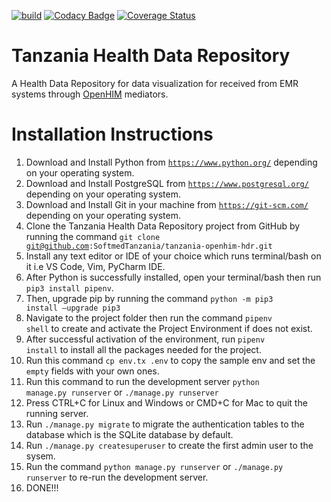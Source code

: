 [![build](https://github.com/SoftmedTanzania/tanzania-openhim-hdr/workflows/build/badge.svg)](https://github.com/SoftmedTanzania/tanzania-openhim-hdr/actions?query=workflow%3Abuild)
[![Codacy Badge](https://app.codacy.com/project/badge/Grade/e7ad2143ece9446192877e233a7b2ffd)](https://www.codacy.com/gh/SoftmedTanzania/tanzania-openhim-hdr/dashboard?utm_source=github.com&amp;utm_medium=referral&amp;utm_content=SoftmedTanzania/tanzania-openhim-hdr&amp;utm_campaign=Badge_Grade)
[![Coverage Status](https://coveralls.io/repos/github/SoftmedTanzania/tanzania-openhim-hdr/badge.svg?branch=development)](https://coveralls.io/github/SoftmedTanzania/tanzania-openhim-hdr?branch=development)
# Tanzania Health Data Repository
A Health Data Repository for data visualization for received from EMR systems through [OpenHIM](http://openhim.org/) mediators.



# Installation Instructions
1. Download and Install Python from <code>https://www.python.org/</code> depending on your operating system.
2. Download and Install PostgreSQL from <code>https://www.postgresql.org/</code> depending on your operating system.
3. Download and Install Git in your machine from <code>https://git-scm.com/</code> depending on your operating system.
4. Clone the Tanzania Health Data Repository project from GitHub by running the command <code>git clone git@github.com:SoftmedTanzania/tanzania-openhim-hdr.git </code>
5. Install any text editor or IDE of your choice which runs terminal/bash on it i.e VS Code, Vim, PyCharm IDE.
6. After Python is successfully installed, open your terminal/bash then run <code>pip3 install pipenv</code>.
7. Then, upgrade pip by running the command <code>python -m pip3 install –upgrade pip3</code>
8. Navigate to the project folder then run the command <code>pipenv shell</code> to create and activate the Project Environment if does not exist.
9. After successful activation of the environment, run <code>pipenv install</code> to install all the packages needed for the project.
10. Run this command <code>cp env.tx .env</code> to copy the sample env and set the ```empty``` fields with your own ones.
11. Run this command to run the development server <code>python manage.py runserver</code> or <code>./manage.py runserver</code>
12. Press CTRL+C for Linux and Windows or CMD+C for Mac to quit the running server.
13. Run <code>./manage.py migrate</code> to migrate the authentication tables to the database which is the SQLite database by default.
14. Run <code>./manage.py createsuperuser</code> to create the first admin user to the sysem.
15. Run the command <code>python manage.py runserver</code> or <code>./manage.py runserver</code> to re-run the development server.
16. DONE!!!